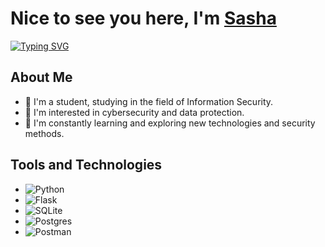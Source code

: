   <h1>Nice to see you here, I'm <a href="https://t.me/EsUnoAlpha" target="_blank">Sasha</a></h1>
  
  <a href="https://git.io/typing-svg"><img src="https://readme-typing-svg.demolab.com?font=Fira+Code&pause=1000&width=435&lines=Cyber+security+student" alt="Typing SVG" /></a>


## About Me

- 🌱 I'm a student, studying in the field of Information Security.
- 💼 I'm interested in cybersecurity and data protection.
- 🚀 I'm constantly learning and exploring new technologies and security methods.

## Tools and Technologies
- ![Python](https://img.shields.io/badge/python-3670A0?style=for-the-badge&logo=python&logoColor=ffdd54)
- ![Flask](https://img.shields.io/badge/flask-%23000.svg?style=for-the-badge&logo=flask&logoColor=white)
- ![SQLite](https://img.shields.io/badge/sqlite-%2307405e.svg?style=for-the-badge&logo=sqlite&logoColor=white)
- ![Postgres](https://img.shields.io/badge/postgres-%23316192.svg?style=for-the-badge&logo=postgresql&logoColor=white)
- ![Postman](https://img.shields.io/badge/Postman-FF6C37?style=for-the-badge&logo=postman&logoColor=white)


